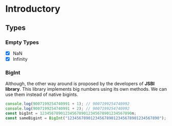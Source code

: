 # Introductory 

## Types


### Empty Types

- [x] NaN
- [x] Infinity

### BigInt

Although, the other way around is proposed by the developers of **JSBI library**.
This library implements big numbers using its own methods. We can use them instead of native bigints.

```js
console.log(9007199254740991 + 1); // 9007199254740992
console.log(9007199254740991 + 2); // 9007199254740992
const bigInt = 1234567890123456789012345678901234567890n;
const sameBigint = BigInt("1234567890123456789012345678901234567890");
```
